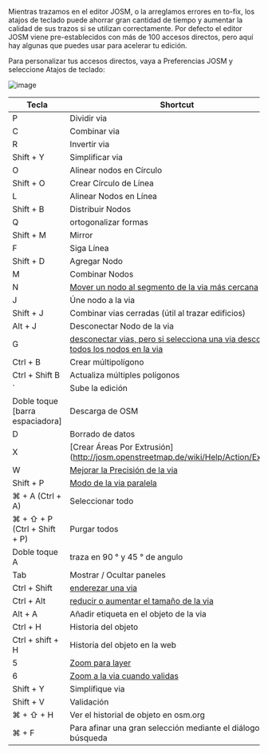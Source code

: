 Mientras trazamos en el editor JOSM, o la arreglamos errores en to-fix, los atajos de teclado puede ahorrar gran cantidad de tiempo y aumentar la calidad de sus trazos si se utilizan correctamente. Por defecto el editor JOSM viene pre-establecidos con más de 100 accesos directos, pero aquí hay algunas que puedes usar para acelerar tu edición.

Para personalizar tus accesos directos, vaya a Preferencias JOSM y seleccione Atajos de teclado:

![image](https://cloud.githubusercontent.com/assets/8562256/8920966/fd0d97cc-3484-11e5-8080-11b2cfadfbd7.png)

Tecla | Shortcut
--- | ---
P | Dividir via
C | Combinar via
R | Invertir via
Shift + Y | Simplificar via
O | Alinear nodos en Círculo
Shift + O | Crear Círculo de Línea
L | Alinear Nodos en Línea
Shift + B | Distribuir Nodos
Q |  ortogonalizar formas
Shift + M | Mirror
F | Siga Línea
Shift + D | Agregar Nodo
M | Combinar Nodos
N | [Mover un nodo al segmento de la via más cercana](http://josm.openstreetmap.de/wiki/Help/Action/MoveNodeWay)
J | Úne nodo a la via
Shift + J | Combinar vias cerradas (útil al trazar edificios)
Alt + J | Desconectar Nodo de la via
G | [desconectar vias, pero si selecciona una via  desconecta todos los nodos en la via](https://cloud.githubusercontent.com/assets/1152236/6031015/a88dea2e-abc9-11e4-9c41-169d005c9f89.gif)
Ctrl + B | Crear múltipolígono
Ctrl + Shift B | Actualiza múltiples polígonos
` | Sube la edición
Doble toque [barra espaciadora] | Descarga de OSM
D | Borrado de datos
X | [Crear Áreas Por Extrusión] (http://josm.openstreetmap.de/wiki/Help/Action/Extrude)
W | [Mejorar la Precisión de la via](http://josm.openstreetmap.de/wiki/Help/Action/ImproveWayAccuracy)
Shift + P | [Modo de la via paralela](http://josm.openstreetmap.de/wiki/Help/Action/Parallel)
⌘ + A (Ctrl + A) | Seleccionar todo
⌘ + ⇧ + P (Ctrl + Shift + P) | Purgar todos
Doble toque A | traza en 90 ° y 45 ° de angulo
Tab | Mostrar / Ocultar paneles
Ctrl + Shift | [enderezar una via](https://cloud.githubusercontent.com/assets/1152236/6030840/5deec5fc-abc8-11e4-9775-d6844558d19f.gif)
Ctrl + Alt | [reducir o aumentar el tamaño de la via](https://cloud.githubusercontent.com/assets/1152236/6030899/d555dffe-abc8-11e4-817b-db1b6d32cd28.gif)
Alt + A | Añadir etiqueta en el objeto de la via
Ctrl + H | Historia del objeto
Ctrl + shift + H | Historia del objeto en la web
5 | [Zoom para layer](https://cloud.githubusercontent.com/assets/1152236/6031214/76477db2-abcb-11e4-9b8b-7ffc017287d4.gif)
6 | [Zoom a la via cuando validas](https://cloud.githubusercontent.com/assets/1152236/6031267/df31d200-abcb-11e4-8566-c6f28e8918fe.gif)
Shift + Y | Simplifique via
Shift + V | Validación
⌘ + ⇧ + H | Ver el historial de objeto en osm.org
⌘ + F | Para afinar una gran selección mediante el diálogo de búsqueda